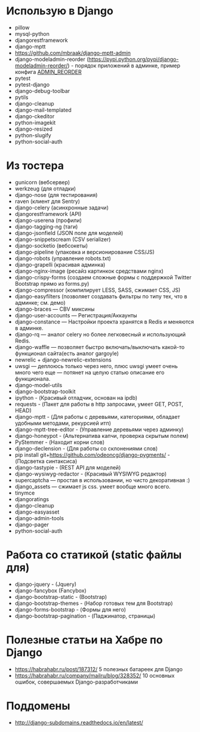 # Использую в Django

* pillow
* mysql-python
* djangorestframework
* django-mptt
* https://github.com/mbraak/django-mptt-admin
* django-modeladmin-reorder (https://pypi.python.org/pypi/django-modeladmin-reorder/) - порядок приложений в админке, пример конфига [ADMIN_REORDER](https://github.com/Dim4n/djangohub/blob/master/ADMIN_REORDER "ADMIN_REORDER")
* pytest
* pytest-django
* django-debug-toolbar
* pytils
* django-cleanup
* django-mail-templated
* django-ckeditor
* python-imagekit
* django-resized
* python-slugify
* python-social-auth 

# Из тостера

* gunicorn (вебсервер)
* werkzeug (для отладки)
* django-nose (для тестирования)
* raven (клиент для Sentry)
* django-celery (асинхронные задачи)
* djangorestframework (API)
* django-userena (профили)
* django-tagging-ng (таги)
* django-jsonfield (JSON поле для моделей)
* django-snippetscream (CSV serializer)
* django-socketio (вебсокеты)
* django-pipeline (упаковка и версионирование CSS/JS)
* django-robots (управление robots.txt)
* django-grapelli (красивая админка)
* django-nginx-image (ресайз картинкок средствами nginx)
* django-crispy-forms (создаем сложные формы с поддержкой Twitter Bootstrap прямо из forms.py)
* django-compressor (компилирует LESS, SASS, сжимает CSS, JS)
* django-easyfilters (позволяет создавать фильтры по типу тех, что в админке; см. демо) 
* django-braces — CBV миксины
* django-user-accounts — Регистрация/Аккаунты
* django-constance — Настройки проекта хранятся в Redis и меняются в админке.
* django-rq — аналог celery но более легковесный и использующий Redis.
* django-waffle — позволяет быстро включать/выключать какой-то функционал сайта(есть аналог gargoyle)
* newrelic + django-newrelic-extensions
* uwsgi — деплоюсь только через него, плюс uwsgi умеет очень много чего еще — потянет на целую статью описание его функционала.
* django-model-utils
* django-bootstrap-toolkit
* ipython - (Красивый отладчик, основан на ipdb)
* requests - (Пакет для работы в http запросами, умеет GET, POST, HEAD)
* django-mptt - (Для работы с деревьями, категориями, обладает удобными методами, рекурсией итп)
* django-mptt-tree-editor - (Управление деревьями через админку)
* django-honeypot - (Альтернатива капчи, проверка скрытым полем)
* PyStemmer - (Находит корни слов)
* django-declension - (Для работы со склонениями слов)
* pip install git+https://github.com/odeoncg/django-pygments/ - (Подсветка синтаксиса)
* django-tastypie - (REST API для моделей)
* django-wysiwyg-redactor - (Красивый WYSIWYG редактор)
* supercaptcha — простая в использовании, но чисто декоративная :)
* django_assets — сжимает js css. умеет вообще много всего.
* tinymce
* djangoratings 
* django-cleanup
* django-easyasset
* django-admin-tools
* django-pager
* python-social-auth 

# Работа со статикой (static файлы для)

* django-jquery - (Jquery)
* django-fancybox (Fancybox)
* django-bootstrap-static - (Bootstrap)
* django-bootstrap-themes - (Набор готовых тем для Bootstrap)
* django-forms-bootstrap - (Формы для него)
* django-bootstrap-pagination - (Паджинатор, страницы) 

# Полезные статьи на Хабре по Django

* https://habrahabr.ru/post/187312/ 5 полезных батареек для Django
* https://habrahabr.ru/company/mailru/blog/328352/ 10 основных ошибок, совершаемых Django-разработчиками 

# Поддомены

* http://django-subdomains.readthedocs.io/en/latest/
